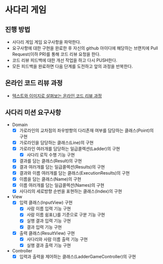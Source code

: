 # 사다리 게임
## 진행 방법
* 사다리 게임 게임 요구사항을 파악한다.
* 요구사항에 대한 구현을 완료한 후 자신의 github 아이디에 해당하는 브랜치에 Pull Request(이하 PR)를 통해 코드 리뷰 요청을 한다.
* 코드 리뷰 피드백에 대한 개선 작업을 하고 다시 PUSH한다.
* 모든 피드백을 완료하면 다음 단계를 도전하고 앞의 과정을 반복한다.

## 온라인 코드 리뷰 과정
* [텍스트와 이미지로 살펴보는 온라인 코드 리뷰 과정](https://github.com/nextstep-step/nextstep-docs/tree/master/codereview)

## 사다리 미션 요구사항
- Domain
  - [X] 가로라인의 교차점의 좌우방향의 다리존재 여부를 담당하는 클래스(Point)의 구현
  - [X] 가로라인을 담당하는 클래스(Line)의 구현
  - [X] 가로라인 여러개를 담당하는 일급콜렉션(Ladder)의 구현
    - [X] 사다리 로직 수행 기능 구현
  - [X] 결과를 담는 클래스(Result)의 구현
  - [X] 결과 여러개를 담는 일급콜렉션(Results)의 구현
  - [X] 결과와 이름 여러개를 담는 클래스(ExecutionResults)의 구현
  - [X] 이름을 담는 클래스(Name)의 구현
  - [X] 이름 여러개를 담는 일급콜렉션(Names)의 구현
  - [X] 사다리의 세로방향 순번을 표현하는 클래스(Index)의 구현 
- View
  - [X] 입력 클래스(InputView) 구현
     - [X] 사람 이름 입력 기능 구현
     - [X] 사람 이름 쉼표(,)를 기준으로 구분 기능 구현
     - [X] 실행 결과 입력 기능 구현
     - [X] 결과 입력 기능 구현 
  - [X] 출력 클래스(ResultView) 구현
     - [X] 사다리와 사람 이름 출력 기능 구현
     - [X] 실행 결과 출력 기능 구현
- Controller
  - [X] 입력과 출력을 제어하는 클래스(LadderGameController)의 구현 
